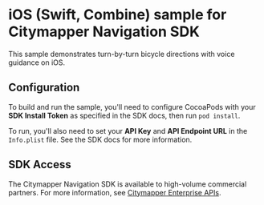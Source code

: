 # iOS (Swift, Combine) sample for Citymapper Navigation SDK

This sample demonstrates turn-by-turn bicycle directions with voice guidance on iOS.

## Configuration

To build and run the sample, you'll need to configure CocoaPods with your **SDK Install Token** as specified in the SDK docs, then run `pod install`.

To run, you'll also need to set your **API Key** and **API Endpoint URL** in the `Info.plist` file. See the SDK docs for more information.

## SDK Access

The Citymapper Navigation SDK is available to high-volume commercial partners. For more information, see [Citymapper Enterprise APIs](https://citymapper.com/enterprise).